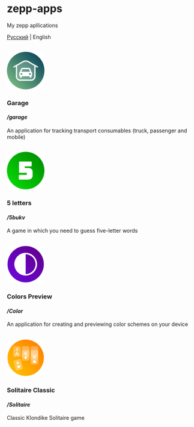 # zepp-apps
My zepp apllications

[Русский](./README.md) | English

<br>
<img src="./garage/assets/common.r/icon.png" alt="image" width="100" height="auto">

### Garage
#### _/garage_
An application for tracking transport consumables (truck, passenger and mobile)

<br>
<img src="./5bukv/assets/default.r/icon.png" alt="image" width="100" height="auto">

### 5 letters
#### _/5bukv_
A game in which you need to guess five-letter words

<br>
<img src="./Color/assets/default.r/icon.png" alt="image" width="100" height="auto">

### Colors Preview
#### _/Color_
An application for creating and previewing color schemes on your device

<br>
<img src="./Solitaire/assets/default.r/icon.png" alt="image" width="100" height="auto">

### Solitaire Classic
#### _/Solitaire_
Classic Klondike Solitaire game